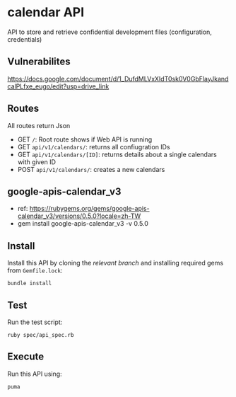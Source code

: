 # calendar API

API to store and retrieve confidential development files (configuration, credentials)

## Vulnerabilites
https://docs.google.com/document/d/1_DufdMLVxXIdT0sk0V0GbFlayJkandcalPLfxe_eugo/edit?usp=drive_link 

## Routes

All routes return Json

- GET `/`: Root route shows if Web API is running
- GET `api/v1/calendars/`: returns all confiugration IDs
- GET `api/v1/calendars/[ID]`: returns details about a single calendars with given ID
- POST `api/v1/calendars/`: creates a new calendars

## google-apis-calendar_v3
- ref: https://rubygems.org/gems/google-apis-calendar_v3/versions/0.5.0?locale=zh-TW
- gem install google-apis-calendar_v3 -v 0.5.0

## Install

Install this API by cloning the *relevant branch* and installing required gems from `Gemfile.lock`:

```shell
bundle install
```

## Test

Run the test script:

```shell
ruby spec/api_spec.rb
```

## Execute

Run this API using:

```shell
puma
```
